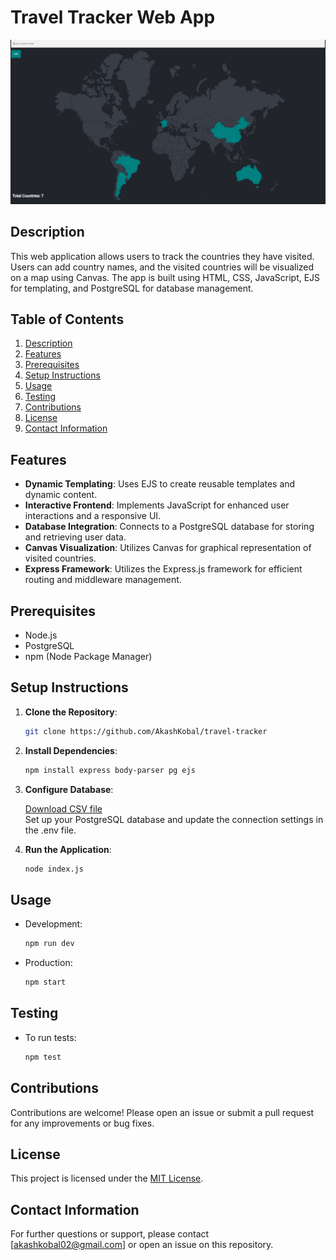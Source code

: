 # Travel Tracker Web App
![Screenshot](https://github.com/AkashKobal/travel-tracker/blob/main/Screenshot%202024-07-10%20005244.png)

## Description
This web application allows users to track the countries they have visited. Users can add country names, and the visited countries will be visualized on a map using Canvas. The app is built using HTML, CSS, JavaScript, EJS for templating, and PostgreSQL for database management.

## Table of Contents
1. [Description](#description)
2. [Features](#features)
3. [Prerequisites](#prerequisites)
4. [Setup Instructions](#setup-instructions)
5. [Usage](#usage)
6. [Testing](#testing)
7. [Contributions](#contributions)
8. [License](#license)
9. [Contact Information](#contact-information)

## Features
- **Dynamic Templating**: Uses EJS to create reusable templates and dynamic content.
- **Interactive Frontend**: Implements JavaScript for enhanced user interactions and a responsive UI.
- **Database Integration**: Connects to a PostgreSQL database for storing and retrieving user data.
- **Canvas Visualization**: Utilizes Canvas for graphical representation of visited countries.
- **Express Framework**: Utilizes the Express.js framework for efficient routing and middleware management.


## Prerequisites
- Node.js
- PostgreSQL
- npm (Node Package Manager)

## Setup Instructions
1. **Clone the Repository**:
   ```sh
   git clone https://github.com/AkashKobal/travel-tracker

2. **Install Dependencies**:
   ```sh
   npm install express body-parser pg ejs

3. **Configure Database**:

   [Download CSV file](https://github.com/AkashKobal/travel-tracker/blob/main/countries.csv) <br>
   Set up your PostgreSQL database and update the connection settings in the .env file.

5. **Run the Application**:
   ```sh
   node index.js

## Usage
+ Development:
  ```sh
  npm run dev

+ Production:
  ```sh
  npm start

## Testing
+ To run tests:
  ```sh
  npm test

## Contributions

Contributions are welcome! Please open an issue or submit a pull request for any improvements or bug fixes.

## License
This project is licensed under the [MIT License](https://github.com/AkashKobal/guess-the-capital/blob/main/LICENSE).

## Contact Information
For further questions or support, please contact [akashkobal02@gmail.com] or open an issue on this repository.
